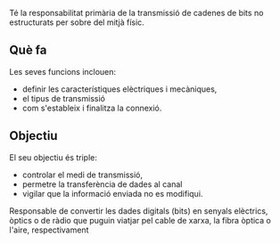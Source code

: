 
Té la responsabilitat primària de la transmissió de cadenes de bits no estructurats per sobre del mitjà físic.

## Què fa
Les seves funcions inclouen:
- definir les característiques elèctriques i mecàniques, 
- el tipus de transmissió
- com s'estableix i finalitza la connexió. 

## Objectiu
El seu objectiu és triple: 
- controlar el medi de transmissió, 
- permetre la transferència de dades al canal
- vigilar que la informació enviada no es modifiqui.


Responsable de convertir les dades digitals (bits) en senyals elèctrics, òptics o de ràdio que puguin viatjar pel cable de xarxa, la fibra òptica o l'aire, respectivament

